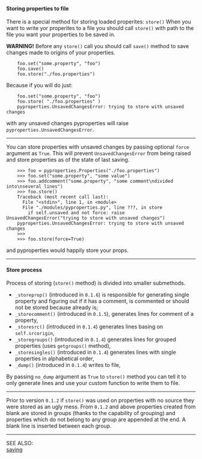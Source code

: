 #### Storing properties to file

There is a special method for storing loaded properites: ```store()``` 
When you want to write yor properites to a file you should call ```store()``` with path to the file you want your properties to be saved in. 

__WARNING!__ Before any ```store()``` call you should call ```save()``` method to save changes made to origins of your properties.

        foo.set("some.property", "foo")
        foo.save()
        foo.store("./foo.properties")

Because if you will do just:

        foo.set("some.property", "foo")
        foo.store( "./foo.properties" )
        pyproperties.UnsavedChangesError: trying to store with unsaved changes

with any unsaved changes pyproperties will raise ```pyproperties.UnsavedChangesError```.


----


You can store properties with unsaved changes by passing optional ```force``` argument as ```True```.
This will prevent ```UnsavedChangesError``` from being raised and store properties as of the state of last saving.

        >>> foo = pyproperties.Properties("./foo.properties")
        >>> foo.set("some.property", "some value")
        >>> foo.addcomment("some.property", "some comment\ndivided into\nseveral lines")
        >>> foo.store()
        Traceback (most recent call last):
          File "<stdin>", line 1, in <module>
          File "./modules/pyproperties.py", line ???, in store
            if self.unsaved and not force: raise UnsavedChangesError("trying to store with unsaved changes")
        pyproperties.UnsavedChangesError: trying to store with unsaved changes
        >>>
        >>> foo.store(force=True)

and pyproperties would happily store your props.

----------------

#### Store process

Process of storing (```store()``` method) is divided into smaller submethods.

*   ```_storeprop()``` (introduced in ```0.1.6```) is responsible for generating single property and figuring out if it has a comment, is commented or 
should not be stored because already is;
*   ```_storecomment()``` (introduced in ```0.1.5```), generates lines for comment of a property,
*   ```_storesrc()``` (introduced in ```0.1.4```) generates lines basing on ```self.srcorigin```,
*   ```_storegroups()``` (introduced in ```0.1.4```) generates lines for grouped properties (uses ```getgroups()``` method),
*   ```_storesingles()``` (introduced in ```0.1.4```) generates lines with single properties in alphabetical order,
*   ```_dump()``` (introduced in ```0.1.4```) writes to file,

By passing ```no_dump``` argument as ```True``` to ```store()``` method you can tell it to only generate lines and 
use your custom function to write them to file.

----------------

Prior to version ```0.1.2``` if ```store()``` was used on properties with no source they were stored as an ugly mess. 
From ```0.1.2``` and above properties created from blank are stored in groups (thanks to the capability of grouping) and 
properties which do not belong to any group are appended at the end. A blank line is inserted between each group.


----

SEE ALSO:  
[saving](saving.mdown)
